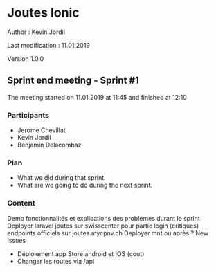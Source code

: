 # Joutes Ionic

Author : Kevin Jordil

Last modification : 11.01.2019

Version 1.0.0

## Sprint end meeting - Sprint #1

The meeting started on 11.01.2019 at 11:45 and finished at 12:10

### Participants

* Jerome Chevillat
* Kevin Jordil
* Benjamin Delacombaz

### Plan

* What we did during that sprint.
* What are we going to do during the next sprint.

### Content

Demo fonctionnalités et explications des problèmes durant le sprint
Deployer laravel joutes sur swisscenter pour partie login (critiques)
endpoints officiels sur joutes.mycpnv.ch
Deployer mnt ou après ?
New Issues
* Déploiement app Store android et IOS (cout)
* Changer les routes via /api



